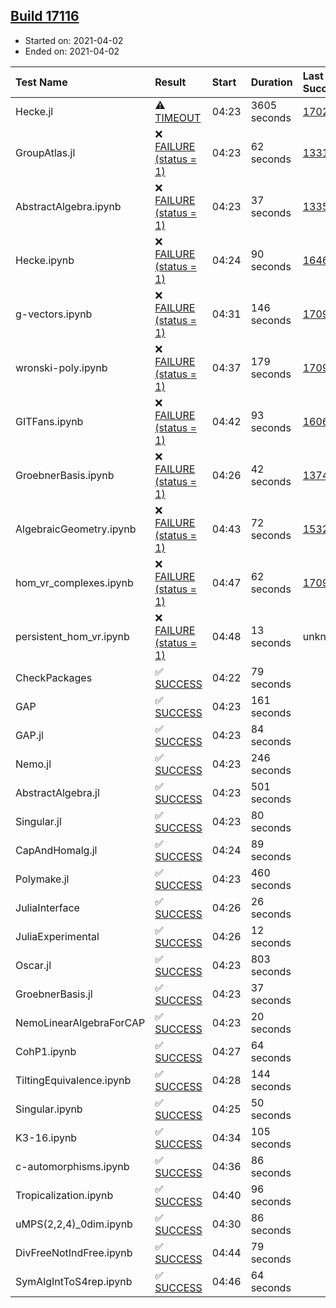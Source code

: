 ## [Build 17116](https://oscarci.mathematik.uni-kl.de/job/oscar/17116/)

* Started on: 2021-04-02
* Ended on: 2021-04-02

| Test Name    | Result | Start | Duration | Last Success | First Failure |
|:-------------|:-------|:------|:---------|:-------------|:--------------|
| Hecke.jl | ⚠ [TIMEOUT](https://oscarci.mathematik.uni-kl.de/job/oscar/17116/artifact/logs/build-17116/Hecke.jl.log) | 04:23 | 3605 seconds | [17022](https://oscarci.mathematik.uni-kl.de/job/oscar/17022/) | [17023](https://oscarci.mathematik.uni-kl.de/job/oscar/17023/) |
| GroupAtlas.jl | ❌ [FAILURE (status = 1)](https://oscarci.mathematik.uni-kl.de/job/oscar/17116/artifact/logs/build-17116/GroupAtlas.jl.log) | 04:23 | 62 seconds | [13311](https://oscarci.mathematik.uni-kl.de/job/oscar/13311/) | [13312](https://oscarci.mathematik.uni-kl.de/job/oscar/13312/) |
| AbstractAlgebra.ipynb | ❌ [FAILURE (status = 1)](https://oscarci.mathematik.uni-kl.de/job/oscar/17116/artifact/logs/build-17116/AbstractAlgebra.ipynb.log) | 04:23 | 37 seconds | [13355](https://oscarci.mathematik.uni-kl.de/job/oscar/13355/) | [13356](https://oscarci.mathematik.uni-kl.de/job/oscar/13356/) |
| Hecke.ipynb | ❌ [FAILURE (status = 1)](https://oscarci.mathematik.uni-kl.de/job/oscar/17116/artifact/logs/build-17116/Hecke.ipynb.log) | 04:24 | 90 seconds | [16463](https://oscarci.mathematik.uni-kl.de/job/oscar/16463/) | [16464](https://oscarci.mathematik.uni-kl.de/job/oscar/16464/) |
| g-vectors.ipynb | ❌ [FAILURE (status = 1)](https://oscarci.mathematik.uni-kl.de/job/oscar/17116/artifact/logs/build-17116/g-vectors.ipynb.log) | 04:31 | 146 seconds | [17099](https://oscarci.mathematik.uni-kl.de/job/oscar/17099/) | [17100](https://oscarci.mathematik.uni-kl.de/job/oscar/17100/) |
| wronski-poly.ipynb | ❌ [FAILURE (status = 1)](https://oscarci.mathematik.uni-kl.de/job/oscar/17116/artifact/logs/build-17116/wronski-poly.ipynb.log) | 04:37 | 179 seconds | [17098](https://oscarci.mathematik.uni-kl.de/job/oscar/17098/) | [17099](https://oscarci.mathematik.uni-kl.de/job/oscar/17099/) |
| GITFans.ipynb | ❌ [FAILURE (status = 1)](https://oscarci.mathematik.uni-kl.de/job/oscar/17116/artifact/logs/build-17116/GITFans.ipynb.log) | 04:42 | 93 seconds | [16068](https://oscarci.mathematik.uni-kl.de/job/oscar/16068/) | [16069](https://oscarci.mathematik.uni-kl.de/job/oscar/16069/) |
| GroebnerBasis.ipynb | ❌ [FAILURE (status = 1)](https://oscarci.mathematik.uni-kl.de/job/oscar/17116/artifact/logs/build-17116/GroebnerBasis.ipynb.log) | 04:26 | 42 seconds | [13748](https://oscarci.mathematik.uni-kl.de/job/oscar/13748/) | [13749](https://oscarci.mathematik.uni-kl.de/job/oscar/13749/) |
| AlgebraicGeometry.ipynb | ❌ [FAILURE (status = 1)](https://oscarci.mathematik.uni-kl.de/job/oscar/17116/artifact/logs/build-17116/AlgebraicGeometry.ipynb.log) | 04:43 | 72 seconds | [15322](https://oscarci.mathematik.uni-kl.de/job/oscar/15322/) | [15323](https://oscarci.mathematik.uni-kl.de/job/oscar/15323/) |
| hom_vr_complexes.ipynb | ❌ [FAILURE (status = 1)](https://oscarci.mathematik.uni-kl.de/job/oscar/17116/artifact/logs/build-17116/hom_vr_complexes.ipynb.log) | 04:47 | 62 seconds | [17099](https://oscarci.mathematik.uni-kl.de/job/oscar/17099/) | [17100](https://oscarci.mathematik.uni-kl.de/job/oscar/17100/) |
| persistent_hom_vr.ipynb | ❌ [FAILURE (status = 1)](https://oscarci.mathematik.uni-kl.de/job/oscar/17116/artifact/logs/build-17116/persistent_hom_vr.ipynb.log) | 04:48 | 13 seconds | unknown | unknown |
| CheckPackages | ✅ [SUCCESS](https://oscarci.mathematik.uni-kl.de/job/oscar/17116/artifact/logs/build-17116/CheckPackages.log) | 04:22 | 79 seconds |  |  |
| GAP | ✅ [SUCCESS](https://oscarci.mathematik.uni-kl.de/job/oscar/17116/artifact/logs/build-17116/GAP.log) | 04:23 | 161 seconds |  |  |
| GAP.jl | ✅ [SUCCESS](https://oscarci.mathematik.uni-kl.de/job/oscar/17116/artifact/logs/build-17116/GAP.jl.log) | 04:23 | 84 seconds |  |  |
| Nemo.jl | ✅ [SUCCESS](https://oscarci.mathematik.uni-kl.de/job/oscar/17116/artifact/logs/build-17116/Nemo.jl.log) | 04:23 | 246 seconds |  |  |
| AbstractAlgebra.jl | ✅ [SUCCESS](https://oscarci.mathematik.uni-kl.de/job/oscar/17116/artifact/logs/build-17116/AbstractAlgebra.jl.log) | 04:23 | 501 seconds |  |  |
| Singular.jl | ✅ [SUCCESS](https://oscarci.mathematik.uni-kl.de/job/oscar/17116/artifact/logs/build-17116/Singular.jl.log) | 04:23 | 80 seconds |  |  |
| CapAndHomalg.jl | ✅ [SUCCESS](https://oscarci.mathematik.uni-kl.de/job/oscar/17116/artifact/logs/build-17116/CapAndHomalg.jl.log) | 04:24 | 89 seconds |  |  |
| Polymake.jl | ✅ [SUCCESS](https://oscarci.mathematik.uni-kl.de/job/oscar/17116/artifact/logs/build-17116/Polymake.jl.log) | 04:23 | 460 seconds |  |  |
| JuliaInterface | ✅ [SUCCESS](https://oscarci.mathematik.uni-kl.de/job/oscar/17116/artifact/logs/build-17116/JuliaInterface.log) | 04:26 | 26 seconds |  |  |
| JuliaExperimental | ✅ [SUCCESS](https://oscarci.mathematik.uni-kl.de/job/oscar/17116/artifact/logs/build-17116/JuliaExperimental.log) | 04:26 | 12 seconds |  |  |
| Oscar.jl | ✅ [SUCCESS](https://oscarci.mathematik.uni-kl.de/job/oscar/17116/artifact/logs/build-17116/Oscar.jl.log) | 04:23 | 803 seconds |  |  |
| GroebnerBasis.jl | ✅ [SUCCESS](https://oscarci.mathematik.uni-kl.de/job/oscar/17116/artifact/logs/build-17116/GroebnerBasis.jl.log) | 04:23 | 37 seconds |  |  |
| NemoLinearAlgebraForCAP | ✅ [SUCCESS](https://oscarci.mathematik.uni-kl.de/job/oscar/17116/artifact/logs/build-17116/NemoLinearAlgebraForCAP.log) | 04:23 | 20 seconds |  |  |
| CohP1.ipynb | ✅ [SUCCESS](https://oscarci.mathematik.uni-kl.de/job/oscar/17116/artifact/logs/build-17116/CohP1.ipynb.log) | 04:27 | 64 seconds |  |  |
| TiltingEquivalence.ipynb | ✅ [SUCCESS](https://oscarci.mathematik.uni-kl.de/job/oscar/17116/artifact/logs/build-17116/TiltingEquivalence.ipynb.log) | 04:28 | 144 seconds |  |  |
| Singular.ipynb | ✅ [SUCCESS](https://oscarci.mathematik.uni-kl.de/job/oscar/17116/artifact/logs/build-17116/Singular.ipynb.log) | 04:25 | 50 seconds |  |  |
| K3-16.ipynb | ✅ [SUCCESS](https://oscarci.mathematik.uni-kl.de/job/oscar/17116/artifact/logs/build-17116/K3-16.ipynb.log) | 04:34 | 105 seconds |  |  |
| c-automorphisms.ipynb | ✅ [SUCCESS](https://oscarci.mathematik.uni-kl.de/job/oscar/17116/artifact/logs/build-17116/c-automorphisms.ipynb.log) | 04:36 | 86 seconds |  |  |
| Tropicalization.ipynb | ✅ [SUCCESS](https://oscarci.mathematik.uni-kl.de/job/oscar/17116/artifact/logs/build-17116/Tropicalization.ipynb.log) | 04:40 | 96 seconds |  |  |
| uMPS(2,2,4)_0dim.ipynb | ✅ [SUCCESS](https://oscarci.mathematik.uni-kl.de/job/oscar/17116/artifact/logs/build-17116/uMPS-2-2-4-_0dim.ipynb.log) | 04:30 | 86 seconds |  |  |
| DivFreeNotIndFree.ipynb | ✅ [SUCCESS](https://oscarci.mathematik.uni-kl.de/job/oscar/17116/artifact/logs/build-17116/DivFreeNotIndFree.ipynb.log) | 04:44 | 79 seconds |  |  |
| SymAlgIntToS4rep.ipynb | ✅ [SUCCESS](https://oscarci.mathematik.uni-kl.de/job/oscar/17116/artifact/logs/build-17116/SymAlgIntToS4rep.ipynb.log) | 04:46 | 64 seconds |  |  |
